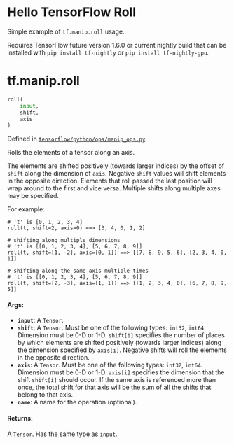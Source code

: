 # Hello TensorFlow Roll

Simple example of `tf.manip.roll` usage.

Requires TensorFlow future version 1.6.0 or current nightly build that can be installed with `pip install tf-nightly` or `pip install tf-nightly-gpu`.

<div itemscope itemtype="http://developers.google.com/ReferenceObject">
<meta itemprop="name" content="tf.manip.roll" />
</div>

# tf.manip.roll

``` python
roll(
    input,
    shift,
    axis
)
```



Defined in [`tensorflow/python/ops/manip_ops.py`](https://www.tensorflow.org/code/tensorflow/python/ops/manip_ops.py).

Rolls the elements of a tensor along an axis.

The elements are shifted positively (towards larger indices) by the offset of
`shift` along the dimension of `axis`. Negative `shift` values will shift
elements in the opposite direction. Elements that roll passed the last position
will wrap around to the first and vice versa. Multiple shifts along multiple
axes may be specified.

For example:

```
# 't' is [0, 1, 2, 3, 4]
roll(t, shift=2, axis=0) ==> [3, 4, 0, 1, 2]

# shifting along multiple dimensions
# 't' is [[0, 1, 2, 3, 4], [5, 6, 7, 8, 9]]
roll(t, shift=[1, -2], axis=[0, 1]) ==> [[7, 8, 9, 5, 6], [2, 3, 4, 0, 1]]

# shifting along the same axis multiple times
# 't' is [[0, 1, 2, 3, 4], [5, 6, 7, 8, 9]]
roll(t, shift=[2, -3], axis=[1, 1]) ==> [[1, 2, 3, 4, 0], [6, 7, 8, 9, 5]]
```

#### Args:

* <b>`input`</b>: A `Tensor`.
* <b>`shift`</b>: A `Tensor`. Must be one of the following types: `int32`, `int64`.
    Dimension must be 0-D or 1-D. `shift[i]` specifies the number of places by which
    elements are shifted positively (towards larger indices) along the dimension
    specified by `axis[i]`. Negative shifts will roll the elements in the opposite
    direction.
* <b>`axis`</b>: A `Tensor`. Must be one of the following types: `int32`, `int64`.
    Dimension must be 0-D or 1-D. `axis[i]` specifies the dimension that the shift
    `shift[i]` should occur. If the same axis is referenced more than once, the
    total shift for that axis will be the sum of all the shifts that belong to that
    axis.
* <b>`name`</b>: A name for the operation (optional).


#### Returns:

A `Tensor`. Has the same type as `input`.
